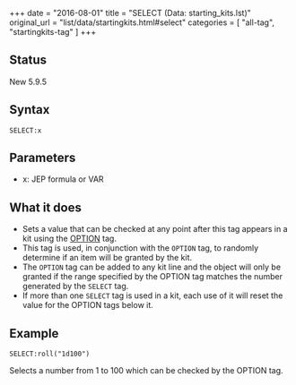 +++
date = "2016-08-01"
title = "SELECT (Data: starting_kits.lst)"
original_url = "list/data/startingkits.html#select"
categories = [ "all-tag", "startingkits-tag" ]
+++

## Status

New 5.9.5

## Syntax

`SELECT:x`

## Parameters

-   x: JEP formula or VAR



What it does
------------

-   Sets a value that can be checked at any point after this tag appears
    in a kit using the
    [OPTION](/list/data/startingkits/option.html) tag.
-   This tag is used, in conjunction with the `OPTION` tag, to randomly
    determine if an item will be granted by the kit.
-   The `OPTION` tag can be added to any kit line and the object will
    only be granted if the range specified by the OPTION tag matches the
    number generated by the `SELECT` tag.
-   If more than one `SELECT` tag is used in a kit, each use of it will
    reset the value for the OPTION tags below it.

Example
-------

`SELECT:roll("1d100")`

Selects a number from 1 to 100 which can be checked by the OPTION tag.


